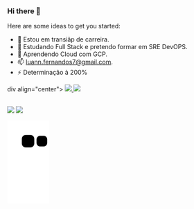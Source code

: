 ### Hi there 👋

Here are some ideas to get you started:

- 🔭 Estou em transiãp de carreira.
- 🌱 Estudando Full Stack  e pretendo formar em SRE DevOPS.
- 👯 Aprendendo Cloud com GCP.
- 📫 luann.fernandos7@gmail.com.
- ⚡ Determinação à 200%

div align="center">
  <a href="https://github.com/LuanFernandoSS">
  <img height="180em" src="https://github-readme-stats.vercel.app/api?username=LuanFernandoSS&show_icons=true&theme=dracula&include_all_commits=true&count_private=true"/>
  <img height="180em" src="https://github-readme-stats.vercel.app/api/top-langs/?username=LuanFernandoSS&layout=compact&langs_count=7&theme=dracula"/>
</div>
<div style="display: inline_block"><br>
  <a href = "mailto:luann.fernandos7@gmail.com"><img src="https://img.shields.io/badge/-Gmail-%23333?style=for-the-badge&logo=gmail&logoColor=white" target="_blank"></a>
  <a href="linkedin.com/in/luanfss" target="_blank"><img src="https://img.shields.io/badge/-LinkedIn-%230077B5?style=for-the-badge&logo=linkedin&logoColor=white" target="_blank"></a> 

   ![Snake animation](https://github.com/rafaballerini/rafaballerini/blob/output/github-contribution-grid-snake.svg)

</div>
